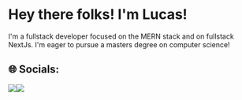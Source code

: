 # Hey there folks! I'm Lucas!
I'm a fullstack developer focused on the MERN stack and on fullstack NextJs. I'm eager to pursue a masters degree on computer science!

## 🌐 Socials:
<div style="display: flex; flex-direction: row">
    <a href="https://www.instagram.com/lucas_apenas_/">
    <img src="https://img.shields.io/badge/Instagram-E4405F?style=for-the-badge&logo=instagram&logoColor=white"/>
</a>
    <a href="https://www.linkedin.com/in/lucas-s-2aaa09b5">
    <img src="https://img.shields.io/badge/LinkedIn-0077B5?style=for-the-badge&logo=linkedin&logoColor=white"/>
</a>
</div>

